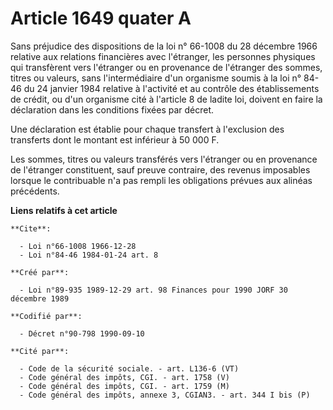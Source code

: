 # Article 1649 quater A

Sans préjudice des dispositions de la loi n° 66-1008 du 28 décembre 1966 relative aux relations financières avec l'étranger,
les personnes physiques qui transfèrent vers l'étranger ou en provenance de l'étranger des sommes, titres ou valeurs, sans
l'intermédiaire d'un organisme soumis à la loi n° 84-46 du 24 janvier 1984 relative à l'activité et au contrôle des
établissements de crédit, ou d'un organisme cité à l'article 8 de ladite loi, doivent en faire la déclaration dans les
conditions fixées par décret.

Une déclaration est établie pour chaque transfert à l'exclusion des transferts dont le montant est inférieur à 50 000 F.

Les sommes, titres ou valeurs transférés vers l'étranger ou en provenance de l'étranger constituent, sauf preuve contraire,
des revenus imposables lorsque le contribuable n'a pas rempli les obligations prévues aux alinéas précédents.

**Liens relatifs à cet article**

	**Cite**:

	  - Loi n°66-1008 1966-12-28
	  - Loi n°84-46 1984-01-24 art. 8

	**Créé par**:

	  - Loi n°89-935 1989-12-29 art. 98 Finances pour 1990 JORF 30 décembre 1989

	**Codifié par**:

	  - Décret n°90-798 1990-09-10

	**Cité par**:

	  - Code de la sécurité sociale. - art. L136-6 (VT)
	  - Code général des impôts, CGI. - art. 1758 (V)
	  - Code général des impôts, CGI. - art. 1759 (M)
	  - Code général des impôts, annexe 3, CGIAN3. - art. 344 I bis (P)
